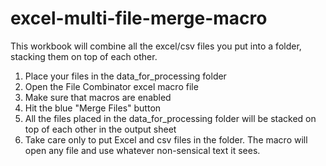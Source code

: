# excel-multi-file-merge-macro
This workbook will combine all the excel/csv files you put into a folder, stacking them on top of each other.


1. Place your files in the data_for_processing folder 
1. Open the File Combinator excel macro file
1. Make sure that macros are enabled
1. Hit the blue "Merge Files" button
1. All the files placed in the data_for_processing folder will be stacked on top of each other in the output sheet
  1. Take care only to put Excel and csv files in the folder.  The macro will open any file and use whatever non-sensical text it sees.
